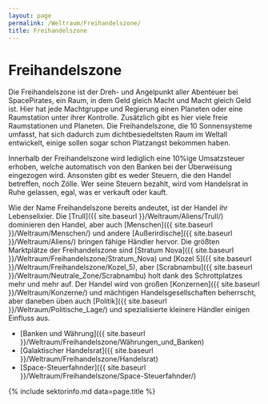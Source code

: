 ```yaml
---
layout: page
permalink: /Weltraum/Freihandelszone/
title: Freihandelszone
---
```


# Freihandelszone

Die Freihandelszone ist der Dreh- und Angelpunkt aller Abenteuer bei SpacePirates, ein Raum, in dem Geld gleich Macht und Macht gleich Geld ist. Hier hat jede Machtgruppe und Regierung einen Planeten oder eine Raumstation unter ihrer Kontrolle. Zusätzlich gibt es hier viele freie Raumstationen und Planeten. Die Freihandelszone, die 10 Sonnensysteme umfasst, hat sich dadurch zum dichtbesiedeltsten Raum im Weltall entwickelt, einige sollen sogar schon Platzangst bekommen haben.

Innerhalb der Freihandelszone wird lediglich eine 10%ige Umsatzsteuer erhoben, welche automatisch von den Banken bei der Überweisung eingezogen wird. Ansonsten gibt es weder Steuern, die den Handel betreffen, noch Zölle. Wer seine Steuern bezahlt, wird vom Handelsrat in Ruhe gelassen, egal, was er verkauft oder kauft.

Wie der Name Freihandelszone bereits andeutet, ist der Handel ihr Lebenselixier. Die [Trull]({{ site.baseurl }}/Weltraum/Aliens/Trull/) dominieren den Handel, aber auch [Menschen]({{ site.baseurl }}/Weltraum/Menschen/) und andere [Außerirdische]({{ site.baseurl }}/Weltraum/Aliens/) bringen fähige Händler hervor. Die größten Marktplätze der Freihandelszone sind [Stratum Nova]({{ site.baseurl }}/Weltraum/Freihandelszone/Stratum_Nova) und [Kozel 5]({{ site.baseurl }}/Weltraum/Freihandelszone/Kozel_5), aber [Scrabnambu]({{ site.baseurl }}/Weltraum/Neutrale_Zone/Scrabnambu) holt dank des Schrottplatzes mehr und mehr auf. Der Handel wird von großen [Konzernen]({{ site.baseurl }}/Weltraum/Konzerne/) und mächtigen Handelsgesellschaften beherrscht, aber daneben üben auch [Politik]({{ site.baseurl }}/Weltraum/Politische_Lage/) und spezialisierte kleinere Händler einigen Einfluss aus.

- [Banken und Währung]({{ site.baseurl }}/Weltraum/Freihandelszone/Währungen_und_Banken)
- [Galaktischer Handelsrat]({{ site.baseurl }}/Weltraum/Freihandelszone/Handelsrat)
- [Space-Steuerfahnder]({{ site.baseurl }}/Weltraum/Freihandelszone/Space-Steuerfahnder/)

{% include sektorinfo.md data=page.title %}

